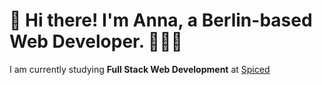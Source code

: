 # 👋 Hi there! I'm Anna, a Berlin-based Web Developer. 👩🏻‍💻


I am currently studying **Full Stack Web Development** at [Spiced](https://www.spiced-academy.com/en)



